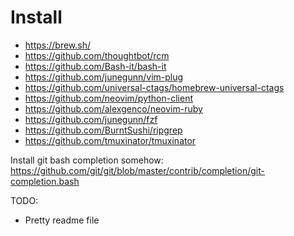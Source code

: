 # Install 

- https://brew.sh/
- https://github.com/thoughtbot/rcm
- https://github.com/Bash-it/bash-it
- https://github.com/junegunn/vim-plug
- https://github.com/universal-ctags/homebrew-universal-ctags
- https://github.com/neovim/python-client
- https://github.com/alexgenco/neovim-ruby
- https://github.com/junegunn/fzf
- https://github.com/BurntSushi/ripgrep
- https://github.com/tmuxinator/tmuxinator

Install git bash completion somehow:<br/>
https://github.com/git/git/blob/master/contrib/completion/git-completion.bash


TODO: 
- Pretty readme file
